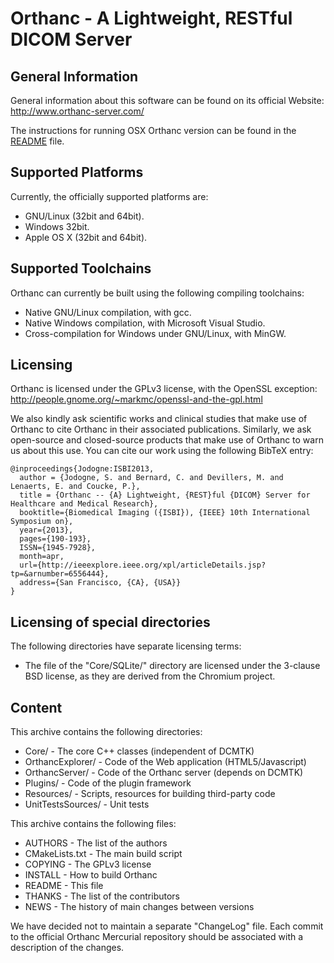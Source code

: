 Orthanc - A Lightweight, RESTful DICOM Server
=============================================


General Information
-------------------

General information about this software can be found on its official
Website:
http://www.orthanc-server.com/

The instructions for running OSX Orthanc version can be found in the [README](orthancAndPluginsOSX.stable/README.md) file.


Supported Platforms
-------------------

Currently, the officially supported platforms are:

* GNU/Linux (32bit and 64bit).
* Windows 32bit.
* Apple OS X (32bit and 64bit).


Supported Toolchains
--------------------

Orthanc can currently be built using the following compiling
toolchains:

* Native GNU/Linux compilation, with gcc.
* Native Windows compilation, with Microsoft Visual Studio.
* Cross-compilation for Windows under GNU/Linux, with MinGW.


Licensing
---------

Orthanc is licensed under the GPLv3 license, with the OpenSSL
exception:
http://people.gnome.org/~markmc/openssl-and-the-gpl.html

We also kindly ask scientific works and clinical studies that make
use of Orthanc to cite Orthanc in their associated publications.
Similarly, we ask open-source and closed-source products that make
use of Orthanc to warn us about this use. You can cite our work
using the following BibTeX entry:

```
@inproceedings{Jodogne:ISBI2013,
  author = {Jodogne, S. and Bernard, C. and Devillers, M. and Lenaerts, E. and Coucke, P.},
  title = {Orthanc -- {A} Lightweight, {REST}ful {DICOM} Server for Healthcare and Medical Research},
  booktitle={Biomedical Imaging ({ISBI}), {IEEE} 10th International Symposium on},
  year={2013},
  pages={190-193},
  ISSN={1945-7928},
  month=apr,
  url={http://ieeexplore.ieee.org/xpl/articleDetails.jsp?tp=&arnumber=6556444},
  address={San Francisco, {CA}, {USA}}
}
```


Licensing of special directories
--------------------------------

The following directories have separate licensing terms:

* The file of the "Core/SQLite/" directory are licensed under the
  3-clause BSD license, as they are derived from the Chromium project.


Content
-------

This archive contains the following directories:

* Core/               - The core C++ classes (independent of DCMTK)
* OrthancExplorer/    - Code of the Web application (HTML5/Javascript)
* OrthancServer/      - Code of the Orthanc server (depends on DCMTK)
* Plugins/            - Code of the plugin framework
* Resources/          - Scripts, resources for building third-party code
* UnitTestsSources/   - Unit tests

This archive contains the following files:

* AUTHORS             - The list of the authors
* CMakeLists.txt      - The main build script
* COPYING             - The GPLv3 license
* INSTALL             - How to build Orthanc
* README              - This file
* THANKS              - The list of the contributors
* NEWS                - The history of main changes between versions

We have decided not to maintain a separate "ChangeLog" file. Each
commit to the official Orthanc Mercurial repository should be
associated with a description of the changes.
